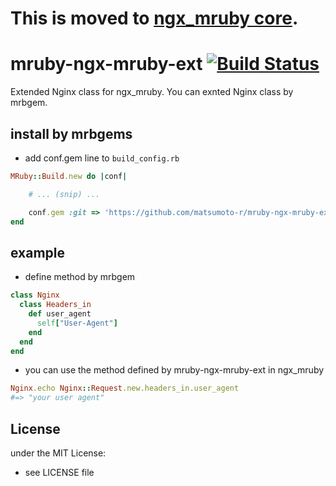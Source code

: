 # This is moved to [ngx_mruby core](https://github.com/matsumoto-r/ngx_mruby).
# mruby-ngx-mruby-ext   [![Build Status](https://travis-ci.org/matsumoto-r/mruby-ngx-mruby-ext.png?branch=master)](https://travis-ci.org/matsumoto-r/mruby-ngx-mruby-ext)
Extended Nginx class for ngx_mruby. You can exnted Nginx class by mrbgem.

## install by mrbgems 
- add conf.gem line to `build_config.rb` 

```ruby
MRuby::Build.new do |conf|

    # ... (snip) ...

    conf.gem :git => 'https://github.com/matsumoto-r/mruby-ngx-mruby-ext.git'
end
```
## example 

- define method by mrbgem

```ruby
class Nginx
  class Headers_in
    def user_agent
      self["User-Agent"]
    end
  end
end
```

- you can use the method defined by mruby-ngx-mruby-ext in ngx_mruby

```ruby
Nginx.echo Nginx::Request.new.headers_in.user_agent
#=> "your user agent"
```

## License
under the MIT License:
- see LICENSE file
